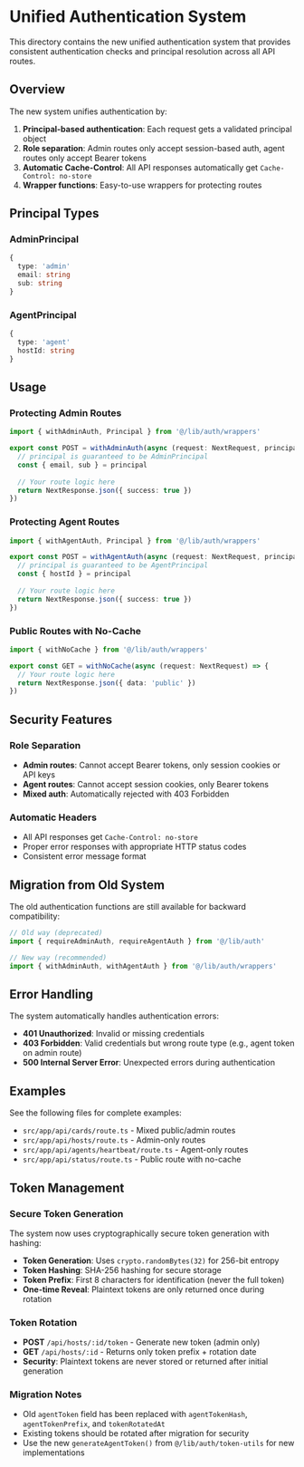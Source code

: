 # Unified Authentication System

This directory contains the new unified authentication system that provides consistent authentication checks and principal resolution across all API routes.

## Overview

The new system unifies authentication by:
1. **Principal-based authentication**: Each request gets a validated principal object
2. **Role separation**: Admin routes only accept session-based auth, agent routes only accept Bearer tokens
3. **Automatic Cache-Control**: All API responses automatically get `Cache-Control: no-store`
4. **Wrapper functions**: Easy-to-use wrappers for protecting routes

## Principal Types

### AdminPrincipal
```typescript
{
  type: 'admin'
  email: string
  sub: string
}
```

### AgentPrincipal
```typescript
{
  type: 'agent'
  hostId: string
}
```

## Usage

### Protecting Admin Routes

```typescript
import { withAdminAuth, Principal } from '@/lib/auth/wrappers'

export const POST = withAdminAuth(async (request: NextRequest, principal: Principal) => {
  // principal is guaranteed to be AdminPrincipal
  const { email, sub } = principal
  
  // Your route logic here
  return NextResponse.json({ success: true })
})
```

### Protecting Agent Routes

```typescript
import { withAgentAuth, Principal } from '@/lib/auth/wrappers'

export const POST = withAgentAuth(async (request: NextRequest, principal: Principal) => {
  // principal is guaranteed to be AgentPrincipal
  const { hostId } = principal
  
  // Your route logic here
  return NextResponse.json({ success: true })
})
```

### Public Routes with No-Cache

```typescript
import { withNoCache } from '@/lib/auth/wrappers'

export const GET = withNoCache(async (request: NextRequest) => {
  // Your route logic here
  return NextResponse.json({ data: 'public' })
})
```

## Security Features

### Role Separation
- **Admin routes**: Cannot accept Bearer tokens, only session cookies or API keys
- **Agent routes**: Cannot accept session cookies, only Bearer tokens
- **Mixed auth**: Automatically rejected with 403 Forbidden

### Automatic Headers
- All API responses get `Cache-Control: no-store`
- Proper error responses with appropriate HTTP status codes
- Consistent error message format

## Migration from Old System

The old authentication functions are still available for backward compatibility:

```typescript
// Old way (deprecated)
import { requireAdminAuth, requireAgentAuth } from '@/lib/auth'

// New way (recommended)
import { withAdminAuth, withAgentAuth } from '@/lib/auth/wrappers'
```

## Error Handling

The system automatically handles authentication errors:

- **401 Unauthorized**: Invalid or missing credentials
- **403 Forbidden**: Valid credentials but wrong route type (e.g., agent token on admin route)
- **500 Internal Server Error**: Unexpected errors during authentication

## Examples

See the following files for complete examples:
- `src/app/api/cards/route.ts` - Mixed public/admin routes
- `src/app/api/hosts/route.ts` - Admin-only routes
- `src/app/api/agents/heartbeat/route.ts` - Agent-only routes
- `src/app/api/status/route.ts` - Public route with no-cache

## Token Management

### Secure Token Generation
The system now uses cryptographically secure token generation with hashing:

- **Token Generation**: Uses `crypto.randomBytes(32)` for 256-bit entropy
- **Token Hashing**: SHA-256 hashing for secure storage
- **Token Prefix**: First 8 characters for identification (never the full token)
- **One-time Reveal**: Plaintext tokens are only returned once during rotation

### Token Rotation
- **POST** `/api/hosts/:id/token` - Generate new token (admin only)
- **GET** `/api/hosts/:id` - Returns only token prefix + rotation date
- **Security**: Plaintext tokens are never stored or returned after initial generation

### Migration Notes
- Old `agentToken` field has been replaced with `agentTokenHash`, `agentTokenPrefix`, and `tokenRotatedAt`
- Existing tokens should be rotated after migration for security
- Use the new `generateAgentToken()` from `@/lib/auth/token-utils` for new implementations
